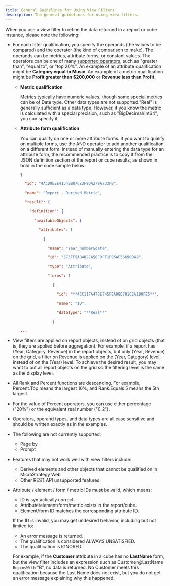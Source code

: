 ```yaml
---
title: General Guidelines for Using View Filters
description: The general guidelines for using view filters.
---
```


When you use a view filter to refine the data returned in a report or cube instance, please note the following:

- For each filter qualification, you specify the operands (the values to be compared) and the operator (the kind of comparison to make). The operands can be metrics, attribute forms, or constant values. The operators can be one of many [supported operators](./supported-operators.md), such as "greater than", "equal to", or "top 20%". An example of an attribute qualification might be **Category equal to Music**. An example of a metric qualification might be **Profit greater than $200,000** or **Revenue less than Profit**.

  - **Metric qualification**

    Metrics typically have numeric values, though some special metrics can be of Date type. Other data types are not supported."Real" is generally sufficient as a data type. However, if you know the metric is calculated with a special precision, such as "BigDecimal/Int64", you can specify it.

  - **Attribute form qualification**

    You can qualify on one or more attribute forms. If you want to qualify on multiple forms, use the AND operator to add another qualification on a different form. Instead of manually entering the data type for an attribute form, the recommended practice is to copy it from the JSON definition section of the report or cube results, as shown in bold in the code sample below:

    ```json
    {

      "id": "4ACD9EEE4154BB87CE3F9DA279A733FB",

      "name": "Report - Derived Metric",

      "result": {

        "definition": {

          "availableObjects": {

            "attributes": [

              {

                "name": "Year_number&date",

                "id": "573FF5AB482CA58FDFF1F95AF53690D42",

                "type": "Attribute",

                "forms": [

                  {

                    "id": "**45C11FA478E745FEA08D781CEA190FE5**",

                    "name": "ID",

                    "dataType": "**Real**"

                  }

    ...
    ```

- View filters are applied on report objects, instead of on grid objects (that is, they are applied before aggregation). For example, if a report has (Year, Category, Revenue) in the report objects, but only (Year, Revenue) on the grid, a filter on Revenue is applied on the (Year, Category) level, instead of on the (Year) level. To achieve the desired result, you may want to put all report objects on the grid so the filtering level is the same as the display level.
- All Rank and Percent functions are descending. For example, Percent.Top means the largest 10%, and Rank.Equals 5 means the 5th largest.
- For the value of Percent operators, you can use either percentage ("20%") or the equivalent real number ("0.2").

- Operators, operand types, and data types are all case sensitive and should be written exactly as in the examples.
- The following are not currently supported:
  - Page by
  - Prompt
- Features that may not work well with view filters include:
  - Derived elements and other objects that cannot be qualified on in MicroStrategy Web
  - Other REST API unsupported features
- Attribute / element / form / metric IDs must be valid, which means:

  - ID is syntactically correct.
  - Attribute/element/form/metric exists in the report/cube.
  - Element/form ID matches the corresponding attribute ID.

  If the ID is invalid, you may get undesired behavior, including but not limited to:

  - An error message is returned.
  - The qualification is considered ALWAYS UNSATISFIED.
  - The qualification is IGNORED.

  For example, if the **Customer** attribute in a cube has no **LastName** form, but the view filter includes an expression such as Customer@LastName `BeginsWith` "B", no data is returned. No Customer meets this qualification because the Last Name does not exist, but you do not get an error message explaining why this happened.
